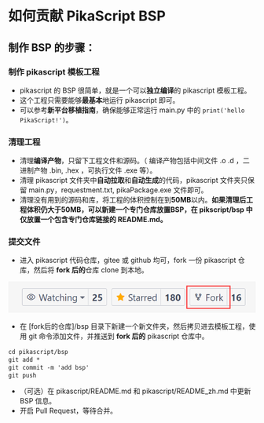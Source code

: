 # 如何贡献 PikaScript BSP
## 制作 BSP 的步骤：
### 制作 pikascript 模板工程
- pikascript 的 BSP 很简单，就是一个可以**独立编译**的 pikascript 模板工程。
- 这个工程只需要能够**最基本**地运行 pikascript 即可。
- 可以参考**新平台移植指南**，确保能够正常运行 main.py 中的 `print('hello PikaScript!')`。
### 清理工程
- 清理**编译产物**，只留下工程文件和源码。（ 编译产物包括中间文件 .o .d ，二进制产物 .bin, .hex ，可执行文件 .exe 等）。
- 清理 pikascript 文件夹中**自动拉取**和**自动生成**的代码，pikascript 文件夹只保留 main.py，requestment.txt, pikaPackage.exe 文件即可。
- 清理没有用到的源码和库，将工程的体积控制在到**50MB**以内。**如果清理后工程体积仍大于50MB，可以新建一个专门仓库放置BSP，在 pikscript/bsp 中仅放置一个包含专门仓库链接的 README.md。**
### 提交文件
- 进入 pikascript 代码仓库，gitee 或 github 均可，fork 一份 pikascript 仓库，然后将 **fork 后的**仓库 clone 到本地。

![](assets/1638664526181-09b00c29-fc72-429a-bb99-3f009eae141e.png)

- 在 [fork后的仓库]/bsp 目录下新建一个新文件夹，然后拷贝进去模板工程，使用 git 命令添加文件，并推送到 **fork 后的** pikascript 仓库中。
   
```shell
cd pikascript/bsp
git add *
git commit -m 'add bsp'
git push
```


- （可选）在 pikascript/README.md 和 pikascript/README_zh.md 中更新 BSP 信息。
- 开启 Pull Request，等待合并。
